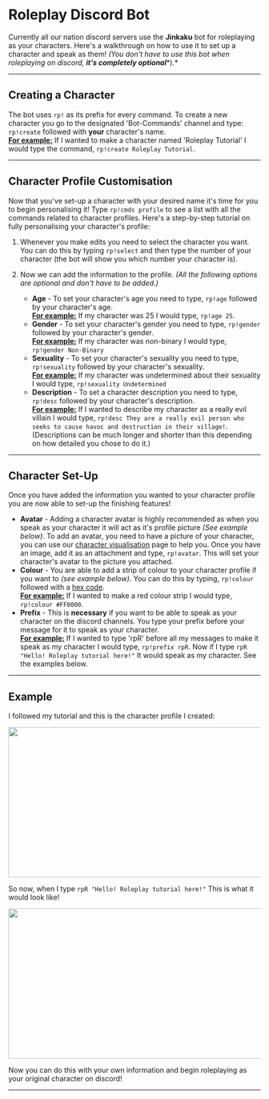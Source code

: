 # Roleplay Discord Bot

Currently all our nation discord servers use the **Jinkaku** bot for roleplaying as your characters. Here's a walkthrough on how to use it to set up a character and speak as them! *(You don't have to use this bot when roleplaying on discord,* ***it's completely optional****).*
* * *

## Creating a Character

The bot uses `rp!` as its prefix for every command. To create a new character you go to the designated 'Bot-Commands' channel and type: `rp!create` followed with **your** character's name.<br><ins>**For example:**</ins> If I wanted to make a character named 'Roleplay Tutorial' I would type the command, `rp!create Roleplay Tutorial`.
* * *

## Character Profile Customisation

Now that you've set-up a character with your desired name it's time for you to begin personalising it! Type `rp!cmds profile` to see a list with all the commands related to character profiles. Here's a step-by-step tutorial on fully personalising your character's profile:

1. Whenever you make edits you need to select the character you want. You can do this by typing `rp!select` and then type the number of your character (the bot will show you which number your character is).

2. Now we can add the information to the profile. *(All the following options are optional and don't have to be added.)*

    - **Age** - To set your character's age you need to type, `rp!age` followed by your character's age.<br><ins>**For example:**</ins> If my character was 25 I would type, `rp!age 25`.
    - **Gender** - To set your character's gender you need to type, `rp!gender` followed by your character's gender.<br><ins>**For example:**</ins> If my character was non-binary I would type, `rp!gender Non-Binary`
    - **Sexuality** - To set your character's sexuality you need to type, `rp!sexuality` followed by your character's sexuality.<br><ins>**For example:**</ins> If my character was undetermined about their sexuality I would type, `rp!sexuality Undetermined`
    - **Description** - To set a character description you need to type, `rp!desc` followed by your character's description.<br><ins>**For example:**</ins> If I wanted to describe my character as a really evil villain I would type, `rp!desc They are a really evil person who seeks to cause havoc and destruction in their village!`. (Descriptions can be much longer and shorter than this depending on how detailed you chose to do it.)
* * *

## Character Set-Up

Once you have added the information you wanted to your character profile you are now able to set-up the finishing features!

- **Avatar** - Adding a character avatar is highly recommended as when you speak as your character it will act as it's profile picture *(See example below)*. To add an avatar, you need to have a picture of your character, you can use our <a href="https://www.rokucraft.com/forum/m/24336306/viewthread/33082915-character-visualization" target="_blank">character visualisation</a> page to help you. Once you have an image, add it as an attachment and type, `rp!avatar`. This will set your character's avatar to the picture you attached.
- **Colour** - You are able to add a strip of colour to your character profile if you want to *(see example below)*. You can do this by typing, `rp!colour` followed with a <a href="https://htmlcolorcodes.com/color-picker/" target="_blank">hex code</a>.<br><ins>**For example:**</ins> If I wanted to make a red colour strip I would type, `rp!colour #FF0000`.
- **Prefix** - This is **necessary** if you want to be able to speak as your character on the discord channels. You type your prefix before your message for it to speak as your character.<br><ins>**For example:**</ins> If I wanted to type 'rpR' before all my messages to make it speak as my character I would type, `rp!prefix rpR`. Now if I type `rpR "Hello! Roleplay tutorial here!"` It would speak as my character. See the examples below.
* * *

## Example

I followed my tutorial and this is the character profile I created:

<p align=center><img src="https://s3.amazonaws.com/files.enjin.com/765924/modules/forum/attachments/RoleplayBot1_1614779609.png"
     width="600"
     height="300"></p>

So now, when I type `rpR "Hello! Roleplay tutorial here!"` This is what it would look like!

<p align=center><img src="https://s3.amazonaws.com/files.enjin.com/765924/modules/forum/attachments/RoleplayBot2_1614779609.png"
     width="600"
     height="300"></p>

Now you can do this with your own information and begin roleplaying as your original character on discord!
* * *